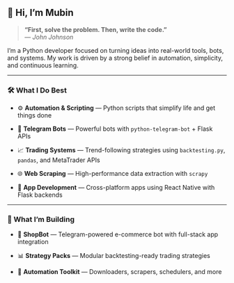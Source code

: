 ## 👋 Hi, I’m Mubin

> **“First, solve the problem. Then, write the code.”**  
> — _John Johnson_

I’m a Python developer focused on turning ideas into real-world tools, bots, and systems. My work is driven by a strong belief in automation, simplicity, and continuous learning.

---

### 🛠️ What I Do Best

- ⚙️ **Automation & Scripting** — Python scripts that simplify life and get things done
    
- 🤖 **Telegram Bots** — Powerful bots with `python-telegram-bot` + Flask APIs
    
- 📈 **Trading Systems** — Trend-following strategies using `backtesting.py`, `pandas`, and MetaTrader APIs
    
- 🌐 **Web Scraping** — High-performance data extraction with `scrapy`
    
- 📱 **App Development** — Cross-platform apps using React Native with Flask backends
    

---

### 🔭 What I’m Building

- 🛒 **ShopBot** — Telegram-powered e-commerce bot with full-stack app integration
    
- 📊 **Strategy Packs** — Modular backtesting-ready trading strategies
    
- 🧰 **Automation Toolkit** — Downloaders, scrapers, schedulers, and more
    
